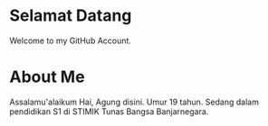 # Selamat Datang
Welcome to my GitHub Account.

# About Me
Assalamu'alaikum
Hai, Agung disini. Umur 19 tahun. Sedang dalam pendidikan S1 di STIMIK Tunas Bangsa Banjarnegara.
